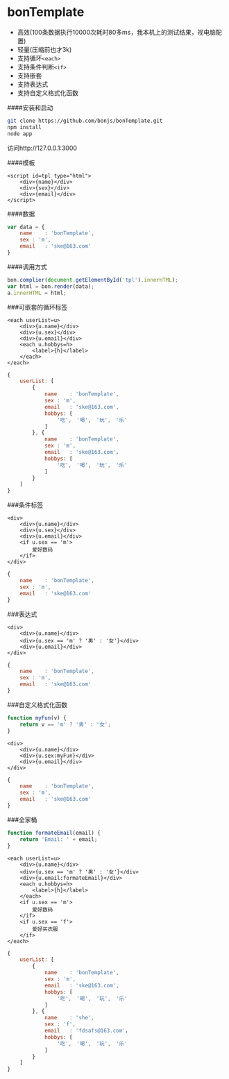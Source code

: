 # bonTemplate
* 高效(100条数据执行10000次耗时80多ms，我本机上的测试结果，视电脑配置)
* 轻量(压缩前也才3k)
* 支持循环```<each>```
* 支持条件判断```<if>```
* 支持嵌套
* 支持表达式
* 支持自定义格式化函数

####安装和启动
```Bash
git clone https://github.com/bonjs/bonTemplate.git
npm install
node app
```

访问http://127.0.0.1:3000

####模板
```
<script id=tpl type="html">
	<div>{name}</div>
	<div>{sex}</div>
	<div>{email}</div>
</script>
```
####数据
```javascript
var data = {
	name	: 'bonTemplate',
	sex	: 'm',
	email	: 'ske@163.com'
}
```
####调用方式
```javascript
bon.complier(document.getElementById('tpl').innerHTML);
var html = bon.render(data);
a.innerHTML = html;
```


###可嵌套的循环标签
```
<each userList=u>
	<div>{u.name}</div>
	<div>{u.sex}</div>
	<div>{u.email}</div>
	<each u.hobbys=h>
		<label>{h}</label>
	</each>
</each>
```
```javascript
{
	userList: [
		{
			name	: 'bonTemplate',
			sex	: 'm',
			email	: 'ske@163.com',
			hobbys: [
				'吃',　'喝',　'玩',　'乐'
			]
		}, {
			name	: 'bonTemplate',
			sex	: 'm',
			email	: 'ske@163.com'，
			hobbys: [
				'吃',　'喝',　'玩',　'乐'
			]
		}
	]
}
```

###条件标签
```
<div>
	<div>{u.name}</div>
	<div>{u.sex}</div>
	<div>{u.email}</div>
	<if u.sex == 'm'>
		爱好数码
	</if>
</div>
```
```javascript
{
	name	: 'bonTemplate',
	sex	: 'm',
	email	: 'ske@163.com'
}
```

###表达式
```
<div>
	<div>{u.name}</div>
	<div>{u.sex == 'm' ? '男' : '女'}</div>
	<div>{u.email}</div>
</div>
```
```javascript
{
	name	: 'bonTemplate',
	sex	: 'm',
	email	: 'ske@163.com'
}
```

###自定义格式化函数
```javascript
function myFun(v) {
	return v == 'm' ? '男' : '女';	
}
```

```
<div>
	<div>{u.name}</div>
	<div>{u.sex:myFun}</div>
	<div>{u.email}</div>
</div>
```
```javascript
{
	name	: 'bonTemplate',
	sex	: 'm',
	email	: 'ske@163.com'
}
```

###全家桶
```javascript
function formateEmail(email) {
	return 'Email: ' + email;
}

```

```
<each userList=u>
	<div>{u.name}</div>
	<div>{u.sex == 'm' ? '男' : '女'}</div>
	<div>{u.email:formateEmail}</div>
	<each u.hobbys=h>
		<label>{h}</label>
	</each>
	<if u.sex == 'm'>
		爱好数码
	</if>
	<if u.sex == 'f'>
		爱好买衣服
	</if>
</each>
```
```javascript
{
	userList: [
		{
			name	: 'bonTemplate',
			sex	: 'm',
			email	: 'ske@163.com',
			hobbys: [
				'吃',　'喝',　'玩',　'乐'
			]
		}, {
			name	: 'she',
			sex	: 'f',
			email	: 'fdsafs@163.com'，
			hobbys: [
				'吃',　'喝',　'玩',　'乐'
			]
		}
	]
}
```
